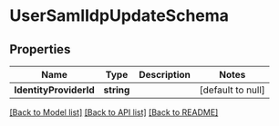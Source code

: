# UserSamlIdpUpdateSchema

## Properties
Name | Type | Description | Notes
------------ | ------------- | ------------- | -------------
**IdentityProviderId** | **string** |  | [default to null]

[[Back to Model list]](../README.md#documentation-for-models) [[Back to API list]](../README.md#documentation-for-api-endpoints) [[Back to README]](../README.md)


